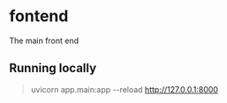 # fontend
The main front end

## Running locally
> uvicorn app.main:app --reload
> http://127.0.0.1:8000